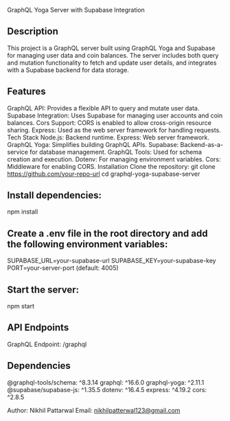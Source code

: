 GraphQL Yoga Server with Supabase Integration


## Description
This project is a GraphQL server built using GraphQL Yoga and Supabase for managing user data and coin balances. The server includes both query and mutation functionality to fetch and update user details, and integrates with a Supabase backend for data storage.

## Features
GraphQL API: Provides a flexible API to query and mutate user data.
Supabase Integration: Uses Supabase for managing user accounts and coin balances.
Cors Support: CORS is enabled to allow cross-origin resource sharing.
Express: Used as the web server framework for handling requests.
Tech Stack
Node.js: Backend runtime.
Express: Web server framework.
GraphQL Yoga: Simplifies building GraphQL APIs.
Supabase: Backend-as-a-service for database management.
GraphQL Tools: Used for schema creation and execution.
Dotenv: For managing environment variables.
Cors: Middleware for enabling CORS.
Installation
Clone the repository:
git clone https://github.com/your-repo-url
cd graphql-yoga-supabase-server

## Install dependencies:
npm install

## Create a .env file in the root directory and add the following environment variables:
SUPABASE_URL=your-supabase-url
SUPABASE_KEY=your-supabase-key
PORT=your-server-port (default: 4005)

## Start the server:
npm start

## API Endpoints
GraphQL Endpoint: /graphql

## Dependencies
@graphql-tools/schema: ^8.3.14
graphql: ^16.6.0
graphql-yoga: ^2.11.1
@supabase/supabase-js: ^1.35.5
dotenv: ^16.4.5
express: ^4.19.2
cors: ^2.8.5

Author: Nikhil Pattarwal
Email: nikhilpatterwal123@gmail.com
